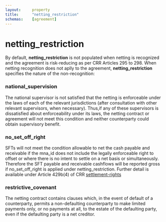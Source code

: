 ```yaml
---
layout:     property
title:      "netting_restriction"
schemas:    [agreement]
---
```


# netting_restriction

By default, **netting_restriction** is not populated when netting is recognized and the agreement is risk-reducing as per CRR Articles 295 to 298.
When netting recognition does not aplly to the agreement, **netting_restriction** specifies the nature of the non-recognition:

### national_supervision
The national supervisor is not satisfied that the netting is enforceable under the laws of each of the relevant jurisdictions (after consultation with other relevant supervisors, when necessary). Thus,if any of these supervisors is dissatisfied about enforceability under its laws, the netting contract or agreement will not meet this condition and neither counterparty could obtain supervisory benefit.

### no_set_off_right
SFTs will not meet the condition allowable to net the cash payable and receivable if the mna_id does not include the legally enforceable right to offset or where there is no intent to settle on a net basis or simultaneously. Therefore the SFT payable and receivable cashflows will be reported gross if no_set_off_right is applied under netting_restriction. Further detail is available under Article 429b(4) of CRR [settlement-rights]

### restrictive_covenant
The netting contract contains clauses which, in the event of default of a counterparty, permits a non-defaulting counterparty to make limited payments only, or no payments at all, to the estate of the defaulting party, even if the defaulting party is a net creditor.

[settlement-rights]: https://www.prarulebook.co.uk/pra-rules/leverage-ratio-crr/3-leverage-ratio-part-seven-crr/article-429b-calculation-of-the-exposure-value-of-assets/05-12-2024?p=1